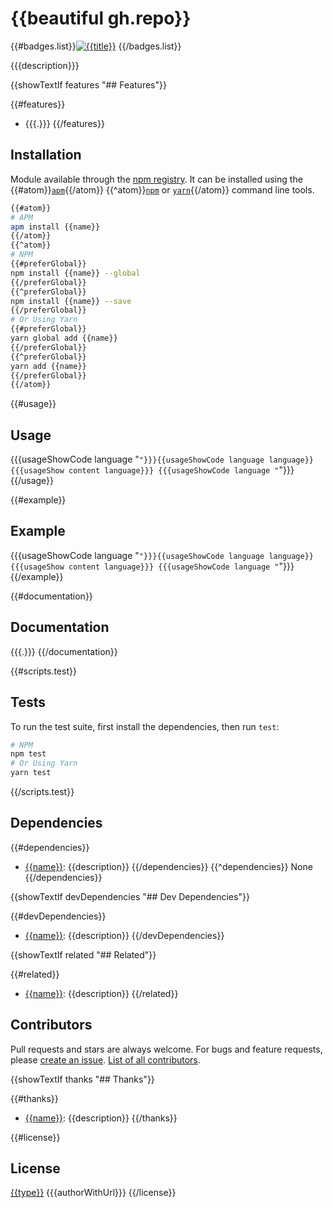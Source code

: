 # {{beautiful gh.repo}}

{{#badges.list}}[![{{title}}]({{{badge}}})]({{{url}}}) {{/badges.list}}

{{{description}}}

{{showTextIf features "## Features"}}

{{#features}}
- {{{.}}}
{{/features}}

## Installation

Module available through the [npm registry](https://www.npmjs.com/). It can be installed using the {{#atom}}[`apm`](https://github.com/atom/apm){{/atom}} {{^atom}}[`npm`](https://docs.npmjs.com/getting-started/installing-npm-packages-locally) or [`yarn`](https://yarnpkg.com/en/){{/atom}} command line tools.

```sh
{{#atom}}
# APM
apm install {{name}}
{{/atom}}
{{^atom}}
# NPM
{{#preferGlobal}}
npm install {{name}} --global
{{/preferGlobal}}
{{^preferGlobal}}
npm install {{name}} --save
{{/preferGlobal}}
# Or Using Yarn
{{#preferGlobal}}
yarn global add {{name}}
{{/preferGlobal}}
{{^preferGlobal}}
yarn add {{name}}
{{/preferGlobal}}
{{/atom}}
```

{{#usage}}
## Usage

{{{usageShowCode language "```"}}}{{usageShowCode language language}}
{{{usageShow content language}}}
{{{usageShowCode language "```"}}}
{{/usage}}

{{#example}}
## Example

{{{usageShowCode language "```"}}}{{usageShowCode language language}}
{{{usageShow content language}}}
{{{usageShowCode language "```"}}}
{{/example}}

{{#documentation}}
## Documentation

{{{.}}}
{{/documentation}}

{{#scripts.test}}
## Tests

To run the test suite, first install the dependencies, then run `test`:

```sh
# NPM
npm test
# Or Using Yarn
yarn test
```
{{/scripts.test}}

## Dependencies

{{#dependencies}}
- [{{name}}]({{{repository}}}): {{description}}
{{/dependencies}}
{{^dependencies}}
None
{{/dependencies}}

{{showTextIf devDependencies "## Dev Dependencies"}}

{{#devDependencies}}
- [{{name}}]({{{repository}}}): {{description}}
{{/devDependencies}}

{{showTextIf related "## Related"}}

{{#related}}
- [{{name}}]({{{repository}}}): {{description}}
{{/related}}

## Contributors

Pull requests and stars are always welcome. For bugs and feature requests, please [create an issue](https://github.com/{{gh.user}}/{{gh.repo}}/issues). [List of all contributors](https://github.com/{{gh.user}}/{{gh.repo}}/graphs/contributors).

{{showTextIf thanks "## Thanks"}}

{{#thanks}}
- [{{name}}]({{{url}}}): {{description}}
{{/thanks}}

{{#license}}     
## License

[{{type}}](LICENSE) {{{authorWithUrl}}}
{{/license}}

